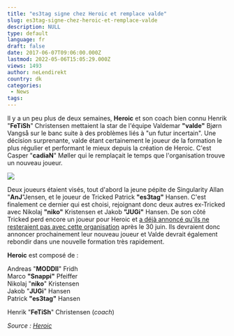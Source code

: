 ```yaml
---
title: "es3tag signe chez Heroic et remplace valde"
slug: es3tag-signe-chez-heroic-et-remplace-valde
description: NULL
type: default
language: fr
draft: false
date: 2017-06-07T09:06:00.000Z
lastmod: 2022-05-06T15:05:29.000Z
views: 1493
author: neLendirekt
country: dk
categories:
 - News
tags:
---
```

Il y a un peu plus de deux semaines, **Heroic** et son coach bien connu Henrik "**FeTiSh**" Christensen mettaient la star de l'équipe Valdemar **"valde"** Bjørn Vangså sur le banc suite à des problèmes liés à "un futur incertain". Une décision surprenante, valde étant certainement le joueur de la formation le plus régulier et performant le mieux depuis la création de Heroic. C'est Casper "**cadiaN**" Møller qui le remplaçait le temps que l'organisation trouve un nouveau joueur.

![](/storage/images/5937c18128858_14920198786244jpeg.jpeg)

Deux joueurs étaient visés, tout d'abord la jeune pépite de Singularity Allan "**AnJ**"Jensen, et le joueur de Tricked Patrick **"es3tag"** Hansen. C'est finalement ce dernier qui est choisi, rejoignant donc deux autres ex-Tricked avec Nikolaj **"niko"** Kristensen et Jakob **"JUGi"** Hansen. De son côté Tricked perd encore un joueur pour Heroic et [a déjà annoncé qu'ils ne resteraient pas avec cette organisation](/flash/tricked-perd-son-equipe/517) après le 30 juin. Ils devraient donc annoncer prochainement leur nouveau joueur et Valde devrait également rebondir dans une nouvelle formation très rapidement.

**Heroic** est composé de : 

Andreas "**MODDII**" Fridh  
Marco **"Snappi"** Pfeiffer  
Nikolaj "**niko**" Kristensen  
Jakob "**JUGi**" Hansen  
Patrick **"es3tag"** Hansen

Henrik "**FeTiSh**" Christensen (_coach_)

_Source : [Heroic](http://heroic.gg/es3tag-joins-heroic/)_
